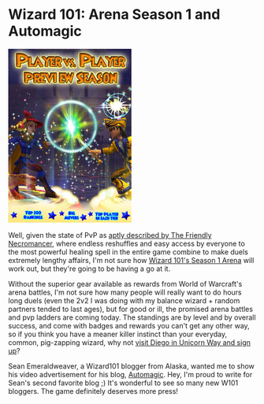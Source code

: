# Wizard 101: Arena Season 1 and Automagic

[![w101pvppreview](../uploads/2009/05/w101pvppreview.jpg "w101pvppreview")](https://www.wizard101.com/site/home2/wizard101/page_8ad6a4042131e7c401213b7c805700b3)

Well, given the state of PvP as [aptly described by The Friendly Necromancer](http://thefriendlynecromancer.blogspot.com/2009/05/pvps-dirty-laundry-list.html), where endless reshuffles and easy access by everyone to the most powerful healing spell in the entire game combine to make duels extremely lengthy affairs, I'm not sure how [Wizard 101's Season 1 Arena](https://www.wizard101.com/site/home2/wizard101/page_8ad6a4042131e7c401213b7c805700b3) will work out, but they're going to be having a go at it.

Without the superior gear available as rewards from World of Warcraft's arena battles, I'm not sure how many people will really want to do hours long duels (even the 2v2 I was doing with my balance wizard + random partners tended to last ages), but for good or ill, the promised arena battles and pvp ladders are coming today. The standings are by level and by overall success, and come with badges and rewards you can't get any other way, so if you think you have a meaner killer instinct than your everyday, common, pig-zapping wizard, why not [visit Diego in Unicorn Way and sign up](https://www.wizard101.com/site/home2/wizard101/page_8ad6a4042131e7c401213b7c805700b3)?
  




Sean Emeraldweaver, a Wizard101 blogger from Alaska, wanted me to show his video advertisement for his blog, [Automagic](http://auto-magic.blogspot.com/). Hey, I'm proud to write for Sean's second favorite blog ;) It's wonderful to see so many new W101 bloggers. The game definitely deserves more press!

